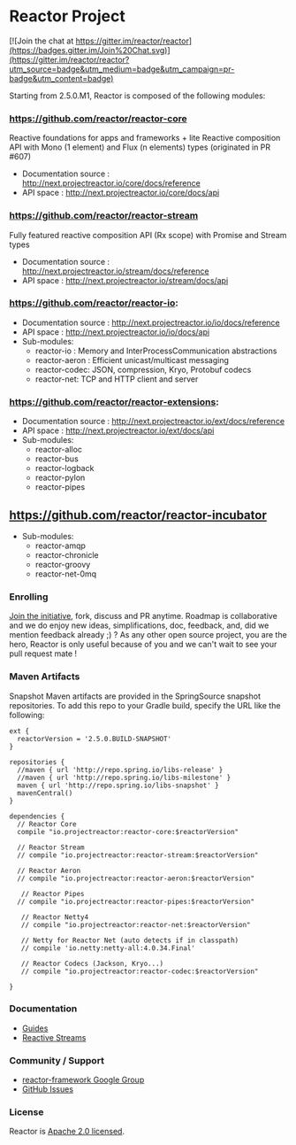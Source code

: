 # Reactor Project

[![Join the chat at https://gitter.im/reactor/reactor](https://badges.gitter.im/Join%20Chat.svg)](https://gitter.im/reactor/reactor?utm_source=badge&utm_medium=badge&utm_campaign=pr-badge&utm_content=badge)

Starting from 2.5.0.M1, Reactor is composed of the following modules:

### https://github.com/reactor/reactor-core
Reactive foundations for apps and frameworks + lite Reactive composition API with Mono (1 element) and Flux (n elements) types (originated in PR #607)

- Documentation source : http://next.projectreactor.io/core/docs/reference
- API space : http://next.projectreactor.io/core/docs/api

### https://github.com/reactor/reactor-stream
Fully featured reactive composition API (Rx scope) with Promise and Stream types

- Documentation source : http://next.projectreactor.io/stream/docs/reference
- API space : http://next.projectreactor.io/stream/docs/api

### https://github.com/reactor/reactor-io:

- Documentation source : http://next.projectreactor.io/io/docs/reference
- API space : http://next.projectreactor.io/io/docs/api
- Sub-modules:
    - reactor-io : Memory and InterProcessCommunication abstractions
    - reactor-aeron : Efficient unicast/multicast messaging
    - reactor-codec: JSON, compression, Kryo, Protobuf codecs
    - reactor-net: TCP and HTTP client and server

### https://github.com/reactor/reactor-extensions:

- Documentation source : http://next.projectreactor.io/ext/docs/reference
- API space : http://next.projectreactor.io/ext/docs/api
- Sub-modules:
    - reactor-alloc
    - reactor-bus
    - reactor-logback
    - reactor-pylon
    - reactor-pipes

## https://github.com/reactor/reactor-incubator
- Sub-modules:
    - reactor-amqp
    - reactor-chronicle
    - reactor-groovy
    - reactor-net-0mq

### Enrolling

[Join the initiative](https://support.springsource.com/spring_committer_signup), fork, discuss and PR anytime. Roadmap is collaborative and we do enjoy new ideas, simplifications, doc, feedback, and, did we mention feedback already ;) ? As any other open source project, you are the hero, Reactor is only useful because of you and we can't wait to see your pull request mate !

### Maven Artifacts

Snapshot Maven artifacts are provided in the SpringSource snapshot repositories. To add this repo to your Gradle build, specify the URL like the following:

    ext {
      reactorVersion = '2.5.0.BUILD-SNAPSHOT'
    }

    repositories {
      //maven { url 'http://repo.spring.io/libs-release' }
      //maven { url 'http://repo.spring.io/libs-milestone' }
      maven { url 'http://repo.spring.io/libs-snapshot' }
      mavenCentral()
    }

    dependencies {
      // Reactor Core
      compile "io.projectreactor:reactor-core:$reactorVersion"

      // Reactor Stream
      // compile "io.projectreactor:reactor-stream:$reactorVersion"

      // Reactor Aeron
      // compile "io.projectreactor:reactor-aeron:$reactorVersion"

       // Reactor Pipes
      // compile "io.projectreactor:reactor-pipes:$reactorVersion"

       // Reactor Netty4
       // compile "io.projectreactor:reactor-net:$reactorVersion"

       // Netty for Reactor Net (auto detects if in classpath)
       // compile 'io.netty:netty-all:4.0.34.Final'

       // Reactor Codecs (Jackson, Kryo...)
       // compile "io.projectreactor:reactor-codec:$reactorVersion"

    }


### Documentation

* [Guides](http://next.projectreactor.io/docs/)
* [Reactive Streams](http://www.reactive-streams.org/)

### Community / Support

* [reactor-framework Google Group](https://groups.google.com/forum/?#!forum/reactor-framework)
* [GitHub Issues](https://github.com/reactor/reactor/issues)

### License

Reactor is [Apache 2.0 licensed](http://www.apache.org/licenses/LICENSE-2.0.html).
